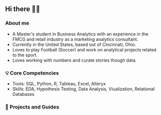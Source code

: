 ## Hi there 🙋🏽
###   About me 
- A Master's student in Business Analytics with an experience in the FMCG and retail industry as a marketing analytics consultant.
- Currently in the United States, based out of Cincinnati, Ohio.
- Loves to play Football (Soccer) and work on analytical projects related to the sport.
- Loves working with numbers and curate stories though data.

### 💡 Core Competencies
- Tools: SQL, Python, R, Tableau, Excel, Alteryx
- Skills: EDA, Hypothesis Testing, Data Analysis, Viualization, Relational Databases

### 📕 Projects and Guides

